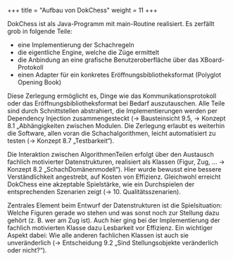 +++
title = "Aufbau von DokChess"
weight = 11
+++

DokChess ist als Java-Programm mit main-Routine realisiert. Es zerfällt grob in folgende Teile:

* eine Implementierung der Schachregeln
* die eigentliche Engine, welche die Züge ermittelt
* die Anbindung an eine grafische Benutzeroberfläche über das XBoard-Protokoll
* einen Adapter für ein konkretes Eröffnungsbibliotheksformat (Polyglot Opening Book)

Diese Zerlegung ermöglicht es, Dinge wie das Kommunikationsprotokoll oder das Eröffnungsbibliotheksformat bei Bedarf auszutauschen. Alle Teile sind durch Schnittstellen abstrahiert, die Implementierungen werden per Dependency Injection zusammengesteckt (→ Bausteinsicht 9.5, → Konzept 8.1 „Abhängigkeiten zwischen Modulen. Die Zerlegung erlaubt es weiterhin die Software, allen voran die Schachalgorithmen, leicht automatisiert zu testen (→ Konzept 8.7 „Testbarkeit“).

Die Interaktion zwischen Algorithmen­Teilen erfolgt über den Austausch fachlich motivierter Datenstrukturen, realisiert als Klassen (Figur, Zug, ... → Konzept 8.2 „Schach­Domänenmodell“). Hier wurde bewusst eine bessere Verständlichkeit angestrebt, auf Kosten von Effizienz. Gleichwohl erreicht DokChess eine akzeptable Spielstärke, wie ein Durchspielen der entsprechenden Szenarien zeigt (→ 10. Qualitätsszenarien).

Zentrales Element beim Entwurf der Datenstrukturen ist die Spielsituation: Welche Figuren gerade wo stehen und was sonst noch zur Stellung dazu gehört (z. B. wer am Zug ist). Auch hier ging bei der Implementierung der fachlich motivierten Klasse dazu Lesbarkeit vor Effizienz. Ein wichtiger Aspekt dabei: Wie alle anderen fachlichen Klassen ist auch sie unveränderlich (→ Entscheidung 9.2 „Sind Stellungsobjekte veränderlich oder nicht?“).
